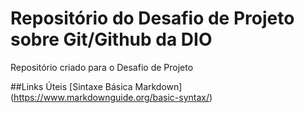 # Repositório do Desafio de Projeto sobre Git/Github da DIO
Repositório criado para o Desafio de Projeto

##Links Úteis
[Sintaxe Básica Markdown]
(https://www.markdownguide.org/basic-syntax/)
